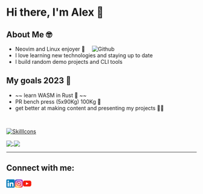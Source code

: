 # Hi there, I'm Alex 👋

## About Me 🤓

<img width="55%" align="right" alt="Github" src="https://raw.githubusercontent.com/onimur/.github/master/.resources/git-header.svg" />

- Neovim and Linux enjoyer 🗿
- I love learning new technologies and staying up to date
- I build random demo projects and CLI tools

## My goals 2023 🎯

- ~~ learn WASM in Rust 🦀 ~~
- PR bench press (5x90Kg) 100Kg 💪
- get better at making content and presenting my projects 👨‍💻

<br />

[![SkillIcons](https://skillicons.dev/icons?i=py,ts,lua,c,flask,aws,linux,bash,git,github,neovim,html,css)](https://skillicons.dev)<br/>

<a href="https://github.com/anuraghazra/github-readme-stats">
  <img height=160 align="center" src="https://github-readme-stats.vercel.app/api?username=alexjercan&theme=transparent&count_private=false&hide_border=false&border_color=30363d" />
</a>
<a href="https://github.com/anuraghazra/github-readme-stats">
  <img height=160 align="center" src="https://github-readme-stats.vercel.app/api/top-langs?username=alexjercan&layout=compact&langs_count=10&count_private=false&card_width=320&hide_border=false&theme=transparent&border_color=30363d&hide=jupyter%20notebook,html" />
</a>

<hr />

## Connect with me:

[<img align="left" alt="alexjercan | LinkedIn" width="22px" src="./assets/linkedin.svg" />][linkedin]
[<img align="left" alt="alexjercan | Instagram" width="22px" src="./assets/instagram.svg" />][instagram]
[<img align="left" alt="alexjercan | YouTube" width="22px" src="./assets/youtube.svg" />][youtube]

[instagram]: https://www.instagram.com/alex_jercan/?hl=ro
[linkedin]: https://www.linkedin.com/in/alex-jercan-42636713a/
[youtube]: https://www.youtube.com/channel/UCQfbjXwtGuJ-7hDMmAm1-rA
